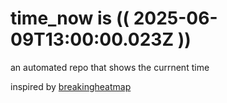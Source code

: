 # time_now is (( 2025-06-09T13:00:00.023Z ))

an automated repo that shows the currnent time

inspired by [breakingheatmap](https://github.com/breakingheatmap/breakingheatmap)